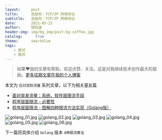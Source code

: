 ```yaml
---
layout:     post
title:      总结向：TCP/IP 网络协议 
subtitle:   总结向：TCP/IP 网络协议 
date:       2021-05-21
author:     锐玩道
header-img: img/bg_img/post-bg-coffee.jpg
catalog:      true
theme:      smartblue
tags:
    - 面试
    - 限流
---
```


> 如果❤️我的文章有帮助，欢迎点赞、关注。这是对我继续技术创作最大的鼓励。[更多往期文章在我的个人博客](https://coderdao.github.io/)

本文为 `应对突防流量` 系列文章，以下为相关基友篇
- [面对突发流量：系统、软件层限流手段](https://juejin.cn/post/6961957755573764132)
- [程序层面限流 - 必要性](https://juejin.cn/post/6964542601840033823/)
- [程序层面限流 - 图解四种限流方法实现（Golang版）](https://juejin.cn/post/6964545112013553694)

![golang_01.jpg](https://p3-juejin.byteimg.com/tos-cn-i-k3u1fbpfcp/f71973ecab0b4080b5305d607f4e7483~tplv-k3u1fbpfcp-watermark.image)
![golang_02.jpg](https://p6-juejin.byteimg.com/tos-cn-i-k3u1fbpfcp/661c3c1f1605453680c5a4cc3f0a4ee1~tplv-k3u1fbpfcp-watermark.image)
![golang_03.jpg](https://p3-juejin.byteimg.com/tos-cn-i-k3u1fbpfcp/c122428363f44ca89bcfcb5889ccd3f6~tplv-k3u1fbpfcp-watermark.image)
![golang_04.jpg](https://p1-juejin.byteimg.com/tos-cn-i-k3u1fbpfcp/29a91737ec4e4037a8da66c2daff3627~tplv-k3u1fbpfcp-watermark.image)
![golang_05.jpg](https://p9-juejin.byteimg.com/tos-cn-i-k3u1fbpfcp/7e3b10795ce54adb8c6e6ba174eeb14b~tplv-k3u1fbpfcp-watermark.image)
![golang_06.jpg](https://p9-juejin.byteimg.com/tos-cn-i-k3u1fbpfcp/6cc0f1c4cf3346d893eb107ba27113f8~tplv-k3u1fbpfcp-watermark.image)

下一篇将具体介绍 `Golang` 版本 `4种限流算法`
